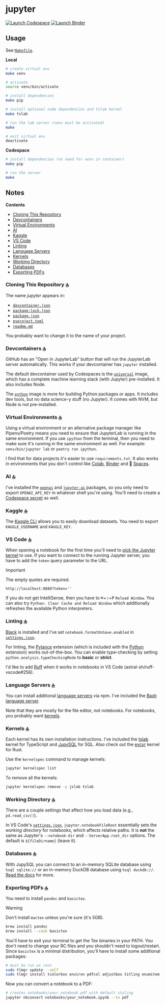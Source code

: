# jupyter

[![Launch Codespace](https://img.shields.io/badge/launch-codespace-24292E?logo=github)](https://github.com/codespaces/new/adamelliotfields/jupyter?machine=basicLinux32gb&devcontainer_path=.devcontainer/devcontainer.json)
[![Launch Binder](https://mybinder.org/badge_logo.svg)](https://mybinder.org/v2/gh/adamelliotfields/jupyter/main)

## Usage

See [`Makefile`](./Makefile).

**Local**

```bash
# create virtual env
make venv

# activate
source venv/bin/activate

# install dependencies
make pip

# install optional node dependencies and tslab kernel
make tslab

# run the lab server (venv must be activated)
make

# exit virtual env
deactivate
```

**Codespace**

```bash
# install dependencies (no need for venv in container)
make pip

# run the server
make
```

## Notes

**Contents**
* [Cloning This Repository](#cloning-this-repository)
* [Devcontainers](#devcontainers)
* [Virtual Environments](#virtual-environments)
* [AI](#ai)
* [Kaggle](#kaggle)
* [VS Code](#vs-code)
* [Linting](#linting)
* [Language Servers](#language-servers)
* [Kernels](#kernels)
* [Working Directory](#working-directory)
* [Databases](#databases)
* [Exporting PDFs](#exporting-pdfs)

### Cloning This Repository [:top:](#contents)

The name _jupyter_ appears in:
  * [`devcontainer.json`](./.devcontainer/devcontainer.json)
  * [`package-lock.json`](./package-lock.json)
  * [`package.json`](./package.json)
  * [`pyproject.toml`](./pyproject.toml)
  * [`readme.md`](./readme.md)

You probably want to change it to the name of your project.

### Devcontainers [:top:](#contents)

GitHub has an "Open in JupyterLab" button that will run the JupyterLab server automatically. This works if your devcontainer has `jupyter` installed.

The default devcontainer used by Codespaces is the [`universal`](https://github.com/devcontainers/images/tree/main/src/universal) image, which has a complete machine learning stack (with Jupyter) pre-installed. It also includes Node.

The [`python`](https://github.com/devcontainers/images/tree/main/src/python) image is more for building Python packages or apps. It includes dev tools, but no data science-y stuff (no Jupyter). It comes with NVM, but Node is not pre-installed.

### Virtual Environments [:top:](#contents)

Using a virtual environment or an alternative package manager like Pipenv/Poetry means you need to ensure that JupyterLab is running in the same environment. If you use `ipython` from the terminal, then you need to make sure it's running in the same environment as well. For example: `venv/bin/jupyter lab` or `poetry run ipython`.

I find that for data projects it's easier to use `requirements.txt`. It also works in environments that you don't control like [Colab](https://colab.research.google.com), [Binder](https://mybinder.org) and 🤗 [Spaces](https://huggingface.co/spaces).

### AI [:top:](#contents)

I've installed the [`openai`](https://pypi.org/project/openai) and [`jupyter-ai`](https://pypi.org/project/jupyter-ai) packages, so you only need to export `OPENAI_API_KEY` in whatever shell you're using. You'll need to create a [Codespace secret](https://docs.github.com/en/codespaces/managing-your-codespaces/managing-encrypted-secrets-for-your-codespaces) as well.

### Kaggle [:top:](#contents)

The [Kaggle CLI](https://www.kaggle.com/docs/api) allows you to easily download datasets. You need to export `KAGGLE_USERNAME` and `KAGGLE_KEY`.

### VS Code [:top:](#contents)

When opening a notebook for the first time you'll need to [pick the Jupyter kernel](https://code.visualstudio.com/docs/datascience/jupyter-kernel-management) to use. If you want to connect to the running Jupyter server, you have to add the `token` query parameter to the URL.

> [!IMPORTANT]
> The empty quotes are required.

```
http://localhost:8888?token=''
```

If you do not get IntelliSense, then you have to <kbd>⌘</kbd>+<kbd>⇧</kbd>+<kbd>P</kbd> `Reload Window`. You can also try `Python: Clear Cache and Reload Window` which additionally refreshes the available Python interpreters.

### Linting [:top:](#contents)

[Black](https://github.com/psf/black) is installed and I've set `notebook.formatOnSave.enabled` in [`settings.json`](./.vscode/settings.json).

For linting, the [Pylance](https://marketplace.visualstudio.com/items?itemName=ms-python.vscode-pylance) extension (which is included with the [Python](https://marketplace.visualstudio.com/items?itemName=ms-python.python) extension) works out-of-the-box. You can enable type-checking by setting `python.analysis.typeCheckingMode` to **basic** or **strict**.

I'd like to add [Ruff](https://github.com/astral-sh/ruff) when it works in notebooks in VS Code (astral-sh/ruff-vscode#256).

### Language Servers [:top:](#contents)

You can install additional [language servers](https://jupyterlab-lsp.readthedocs.io/en/latest/Language%20Servers.html) via npm. I've included the [Bash language server](https://github.com/bash-lsp/bash-language-server).

Note that they are mostly for the file editor, not notebooks. For notebooks, you probably want [kernels](https://github.com/jupyter/jupyter/wiki/Jupyter-kernels).

### Kernels [:top:](#contents)

Each kernel has its own installation instructions. I've included the [tslab](https://github.com/yunabe/tslab) kernel for TypeScript and [JupySQL](https://github.com/ploomber/jupysql) for SQL. Also check out the [evcxr](https://github.com/evcxr/evcxr) kernel for Rust.

Use the `kernelspec` command to manage kernels:

```sh
jupyter kernelspec list
```

To remove all the kernels:

```sh
jupyter kernelspec remove -y jslab tslab
```

### Working Directory [:top:](#contents)

There are a couple settings that affect how you load data (e.g., `pd.read_csv()`).

In VS Code's [`settings.json`](./.vscode/settings.json), `jupyter.notebookFileRoot` essentially sets the _working directory_ for notebooks, which affects relative paths. It is **not** the same as Jupyter's `--notebook-dir` and `--ServerApp.root_dir` options. The default is `${fileDirname}` (leave it).

### Databases [:top:](#contents)

With JupySQL you can connect to an in-memory SQLite database using `%sql sqlite://` or an in-memory DuckDB database using `%sql duckdb://`. [Read the docs](https://jupysql.ploomber.io) for more.

### Exporting PDFs [:top:](#contents)

You need to install `pandoc` and `basictex`.

> [!WARNING]
> Don't install `mactex` unless you're sure (it's 5GB).

```sh
brew install pandoc
brew install --cask basictex
```

You'll have to exit your terminal to get the Tex binaries in your PATH. You don't need to change your RC files and you shouldn't need to logout/restart. Since `basictex` is a minimal distribution, you'll have to install some additional packages:

```sh
# must be run as root
sudo tlmgr update --self
sudo tlmgr install tcolorbox environ pdfcol adjustbox titling enumitem soul rsfs
```

Now you can convert a notebook to a PDF:

```sh
# creates notebooks/your_notebook.pdf with default styling
jupyter nbconvert notebooks/your_notebook.ipynb --to pdf
```
